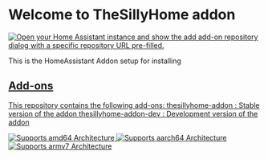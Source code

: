 # Welcome to TheSillyHome addon
[![Open your Home Assistant instance and show the add add-on repository dialog with a specific repository URL pre-filled.](https://my.home-assistant.io/badges/supervisor_add_addon_repository.svg)](https://my.home-assistant.io/redirect/supervisor_add_addon_repository/?repository_url=https://github.com/lcmchris/thesillyhome-addon-repo)

This is the HomeAssistant Addon setup for installing <a href="[thesillyhome-container](https://github.com/lcmchris/thesillyhome-container)">

 
## Add-ons

This repository contains the following add-ons:
thesillyhome-addon      : Stable version of the addon
thesillyhome-addon-dev  : Development version of the addon

![Supports amd64 Architecture][amd64-shield]
![Supports aarch64 Architecture][aarch64-shield]
![Supports armv7 Architecture][armv7-shield]

[amd64-shield]: https://img.shields.io/badge/amd64-yes-green.svg
[aarch64-shield]: https://img.shields.io/badge/aarch64-yes-green.svg
[armv7-shield]: https://img.shields.io/badge/armv7-yes-green.svg
